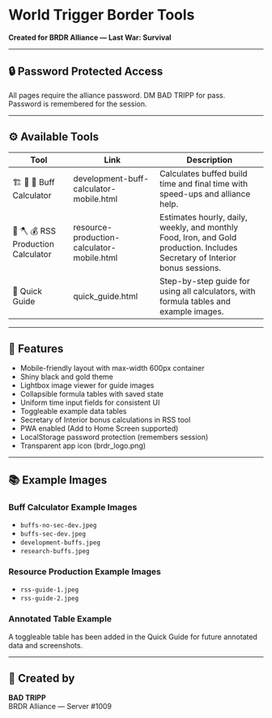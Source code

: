 # World Trigger Border Tools

**Created for BRDR Alliance — Last War: Survival**

---

## 🔒 Password Protected Access  
All pages require the alliance password. DM BAD TRIPP for pass.  
Password is remembered for the session.

---

## ⚙️ Available Tools

| Tool | Link | Description |
|------|------|-------------|
| 🏗 🔬 🎯 Buff Calculator | development-buff-calculator-mobile.html | Calculates buffed build time and final time with speed-ups and alliance help. |
| 🌾 🪓 💰 RSS Production Calculator | resource-production-calculator-mobile.html | Estimates hourly, daily, weekly, and monthly Food, Iron, and Gold production. Includes Secretary of Interior bonus sessions. |
| 📖 Quick Guide | quick_guide.html | Step-by-step guide for using all calculators, with formula tables and example images. |

---

## 📝 Features

- Mobile-friendly layout with max-width 600px container
- Shiny black and gold theme
- Lightbox image viewer for guide images
- Collapsible formula tables with saved state
- Uniform time input fields for consistent UI
- Toggleable example data tables
- Secretary of Interior bonus calculations in RSS tool
- PWA enabled (Add to Home Screen supported)
- LocalStorage password protection (remembers session)
- Transparent app icon (brdr_logo.png)

---

## 📚 Example Images

### Buff Calculator Example Images
- `buffs-no-sec-dev.jpeg`
- `buffs-sec-dev.jpeg`
- `development-buffs.jpeg`
- `research-buffs.jpeg`

### Resource Production Example Images
- `rss-guide-1.jpeg`
- `rss-guide-2.jpeg`

### Annotated Table Example
A toggleable table has been added in the Quick Guide for future annotated data and screenshots.

---

## 🏹 Created by  
**BAD TRIPP**  
BRDR Alliance — Server #1009

